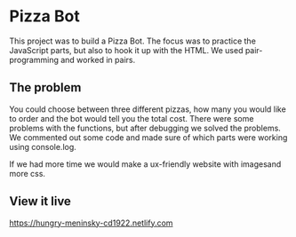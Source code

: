 # Pizza Bot

This project was to build a Pizza Bot. The focus was to practice the JavaScript parts, but also to hook it up with the HTML. We used pair-programming and worked in pairs.

## The problem

You could choose between three different pizzas, how many you would like to order and the bot would tell you the total cost. There were some problems with the functions, but after debugging we solved the problems. We commented out some code and made sure of which parts were working using console.log. 

If we had more time we would make a ux-friendly website with imagesand more css.

## View it live

https://hungry-meninsky-cd1922.netlify.com
